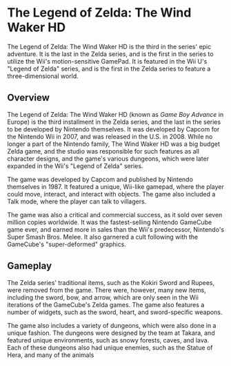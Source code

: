 # The Legend of Zelda: The Wind Waker HD

The Legend of Zelda: The Wind Waker HD is the third in the series' epic adventure. It is the last in the Zelda series, and is the first in the series to utilize the Wii's motion-sensitive GamePad. It is featured in the Wii U's "Legend of Zelda" series, and is the first in the Zelda series to feature a three-dimensional world.

## Overview

The Legend of Zelda: The Wind Waker HD (known as _Game Boy Advance_ in Europe) is the third installment in the Zelda series, and the last in the series to be developed by Nintendo themselves. It was developed by Capcom for the Nintendo Wii in 2007, and was released in the U.S. in 2008. While no longer a part of the Nintendo family, The Wind Waker HD was a big budget Zelda game, and the studio was responsible for such features as all character designs, and the game's various dungeons, which were later expanded in the Wii's "Legend of Zelda" series.

The game was developed by Capcom and published by Nintendo themselves in 1987. It featured a unique, Wii-like gamepad, where the player could move, interact, and interact with objects. The game also included a Talk mode, where the player can talk to villagers.

The game was also a critical and commercial success, as it sold over seven million copies worldwide. It was the fastest-selling Nintendo GameCube game ever, and earned more in sales than the Wii's predecessor, Nintendo's Super Smash Bros. Melee. It also garnered a cult following with the GameCube's "super-deformed" graphics.

## Gameplay

The Zelda series' traditional items, such as the Kokiri Sword and Rupees, were removed from the game. There were, however, many new items, including the sword, bow, and arrow, which are only seen in the Wii iterations of the GameCube's Zelda games. The game also features a number of widgets, such as the sword, heart, and sword-specific weapons.

The game also includes a variety of dungeons, which were also done in a unique fashion. The dungeons were designed by the team at Takara, and featured unique environments, such as snowy forests, caves, and lava. Each of these dungeons also had unique enemies, such as the Statue of Hera, and many of the animals